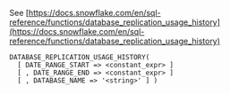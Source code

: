 See [https://docs.snowflake.com/en/sql-reference/functions/database_replication_usage_history](https://docs.snowflake.com/en/sql-reference/functions/database_replication_usage_history)
```
DATABASE_REPLICATION_USAGE_HISTORY(
  [ DATE_RANGE_START => <constant_expr> ]
  [ , DATE_RANGE_END => <constant_expr> ]
  [ , DATABASE_NAME => '<string>' ] )
```
